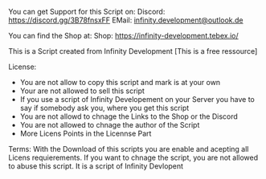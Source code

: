 You can get Support for this Script on:
Discord: https://discord.gg/3B78fnsxFF
EMail: infinity.development@outlook.de

You can find the Shop at:
Shop: https://infinity-development.tebex.io/ 


This is a Script created from Infinity Development [This is a free ressource]


License:
- You are not allow to copy this script and mark is at your own
- Your are not allowed to sell this script
- If you use a script of Infinity Developement on your Server you have to say if somebody ask you, where you get this script
- You are not allowd to chnage the Links to the Shop or the Discord
- You are not allowed to chnage the author of the Script
- More Licens Points in the Licennse Part

Terms:
With the Download of this scripts you are enable and acepting all Licens requierements.
If you want to chnage the script, you are not allowed to abuse this script.
It is a script of Infinity Devlopent


